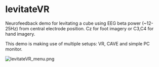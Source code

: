 # levitateVR
Neurofeedback demo for levitating a cube using EEG beta power (~12-25Hz) from central electrode position. Cz for foot imagery or C3,C4 for hand imagery.

This demo is making use of multiple setups: VR, CAVE and simple PC monitor.

![levitateVR_menu.png](https://bitbucket.org/repo/bGB64n/images/3468067792-levitateVR_menu.png)